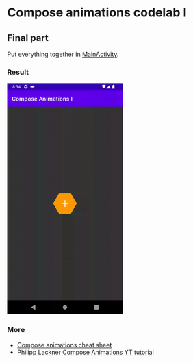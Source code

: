 # Compose animations codelab I

## Final part

Put everything together in [MainActivity](app/src/main/java/dev/fabirt/composeanimationscodelab1/MainActivity.kt).

### Result

<img
alt="Final result"
height="540"
src="docs/animated_menu_final.gif"
/>

### More

- [Compose animations cheat sheet](https://storage.googleapis.com/android-stories/compose/Compose_Animation_Cheat_Sheet.pdf)
- [Philipp Lackner Compose Animations YT tutorial](https://youtu.be/6ZZDPILtYlA)
